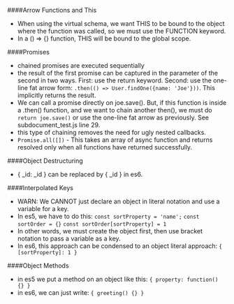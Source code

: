 ####Arrow Functions and This
- When using the virtual schema, we want THIS to be bound to the object where the function was called, so we must use the FUNCTION keyword. 
- In a () => {} function, THIS will be bound to the global scope. 

####Promises  
- chained promises are executed sequentially  
- the result of the first promise can be captured in the parameter of the second in two ways. First: use the return keyword. Second: use the one-line fat arrow form: `.then(() => User.findOne({name: 'Joe'}))`. This implicitly returns the result.  
- We can call a promise directly on joe.save(). But, if this function is inside a .then() function, and we want to chain another then(), we must do `return joe.save()` or use the one-line fat arrow as previously. See subdocument_test.js line 29. 
- this type of chaining removes the need for ugly nested callbacks.  
- `Promise.all([])` - This takes an array of async function and returns resolved only when all functions have returned successfully. 

####Object Destructuring
- { _id: _id } can be replaced by { _id } in es6.  

####Interpolated Keys 
- WARN: We CANNOT just declare an object in literal notation and use a variable for a key. 
- In es5, we have to do this: 
  `const sortProperty = 'name';`
  `const sortOrder = {}`
  `const sortOrder[sortProperty] = 1`
- In other words, we must create the object first, then use bracket notation to pass a variable as a key. 
- In es6, this approach can be condensed to an object literal approach: 
 `{ [sortProperty]: 1 }`  

 ####Object Methods  
 - in es5 we put a method on an object like this: `{ property: function() {} }`
 - in es6, we can just write: `{ greeting() {} } `